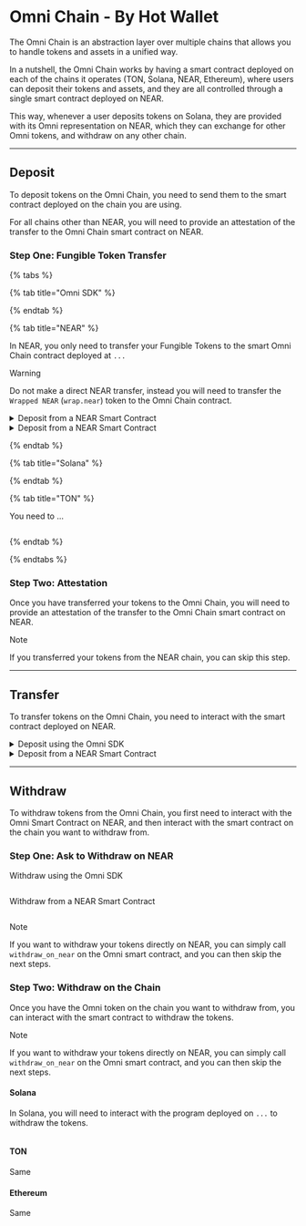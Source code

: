 # Omni Chain - By Hot Wallet

The Omni Chain is an abstraction layer over multiple chains that allows you to handle tokens and assets in a unified way.

In a nutshell, the Omni Chain works by having a smart contract deployed on each of the chains it operates (TON, Solana, NEAR, Ethereum), where users can deposit their tokens and assets, and they are all controlled through a single smart contract deployed on NEAR.

This way, whenever a user deposits tokens on Solana, they are provided with its Omni representation on NEAR, which they can exchange for other Omni tokens, and withdraw on any other chain.

---

## Deposit

To deposit tokens on the Omni Chain, you need to send them to the smart contract deployed on the chain you are using.

For all chains other than NEAR, you will need to provide an attestation of the transfer to the Omni Chain smart contract on NEAR.


### Step One: Fungible Token Transfer

{% tabs %}

{% tab title="Omni SDK" %} 

{% endtab %}

{% tab title="NEAR" %} 

In NEAR, you only need to transfer your Fungible Tokens to the smart Omni Chain contract deployed at `...`


> [!Warning]
> Do not make a direct NEAR transfer, instead you will need to transfer the `Wrapped NEAR` (`wrap.near`) token to the Omni Chain contract.

<details>
<summary>Deposit from a NEAR Smart Contract </summary>

</details>

<details>

<summary>Deposit from a NEAR Smart Contract </summary>

```rust

```

</details>

{% endtab %}

{% tab title="Solana" %}



{% endtab %}

{% tab title="TON" %}

You need to ...

```js

````

{% endtab %}

{% endtabs %}


### Step Two: Attestation

Once you have transferred your tokens to the Omni Chain, you will need to provide an attestation of the transfer to the Omni Chain smart contract on NEAR.

> [!NOTE]
> If you transferred your tokens from the NEAR chain, you can skip this step.





---

## Transfer

To transfer tokens on the Omni Chain, you need to interact with the smart contract deployed on NEAR.

<details>
<summary>Deposit using the Omni SDK</summary>

```js

```

</details>

<details>
<summary>Deposit from a NEAR Smart Contract </summary>

```rust

```

</details>


---

## Withdraw

To withdraw tokens from the Omni Chain, you first need to interact with the Omni Smart Contract on NEAR, and then interact with the smart contract on the chain you want to withdraw from.


### Step One: Ask to Withdraw on NEAR

<summary>Withdraw using the Omni SDK</summary>

```js

```

</details>

<summary>Withdraw from a NEAR Smart Contract</summary>

```js

```

</details>

> [!NOTE]
> If you want to withdraw your tokens directly on NEAR, you can simply call `withdraw_on_near` on the Omni smart contract, and you can then skip the next steps.


### Step Two: Withdraw on the Chain

Once you have the Omni token on the chain you want to withdraw from, you can interact with the smart contract to withdraw the tokens.

> [!NOTE]
> If you want to withdraw your tokens directly on NEAR, you can simply call `withdraw_on_near` on the Omni smart contract, and you can then skip the next steps.


#### Solana

In Solana, you will need to interact with the program deployed on `...` to withdraw the tokens.

```js

```

#### TON

Same

#### Ethereum

Same
